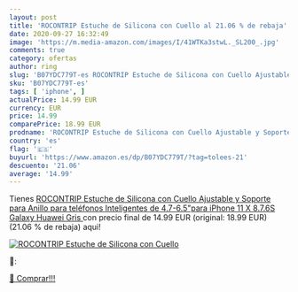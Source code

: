 ```yaml
---
layout: post
title: 'ROCONTRIP Estuche de Silicona con Cuello al 21.06 % de rebaja'
date: 2020-09-27 16:32:49
image: 'https://m.media-amazon.com/images/I/41WTKa3stwL._SL200_.jpg'
comments: true
category: ofertas
author: ring
slug: 'B07YDC779T-es ROCONTRIP Estuche de Silicona con Cuello Ajustable y...'
sku: 'B07YDC779T-es'
tags: [ 'iphone', ]
actualPrice: 14.99 EUR
currency: EUR
price: 14.99
comparePrice: 18.99 EUR
prodname: 'ROCONTRIP Estuche de Silicona con Cuello Ajustable y Soporte para Anillo para teléfonos Inteligentes de 4.7-6.5"para iPhone 11  X  8.7.6S Galaxy  Huawei  Gris '
country: 'es'
flag: '🇪🇸'
buyurl: 'https://www.amazon.es/dp/B07YDC779T/?tag=tolees-21'
descuento: '21.06'
average: '14.99'
---
```


Tienes [ROCONTRIP Estuche de Silicona con Cuello Ajustable y Soporte para Anillo para teléfonos Inteligentes de 4.7-6.5"para iPhone 11  X  8.7.6S Galaxy  Huawei  Gris ](https://www.amazon.es/dp/B07YDC779T/?tag=tolees-21) con precio final de  14.99 EUR (original: 18.99 EUR) (21.06 %  de rebaja) aqui!

[![ROCONTRIP Estuche de Silicona con Cuello](https://m.media-amazon.com/images/I/41WTKa3stwL._SL200_.jpg)](https://www.amazon.es/dp/B07YDC779T/?tag=tolees-21)

🔎:


[🛒 Comprar!!!](https://www.amazon.es/dp/B07YDC779T/?tag=tolees-21)
